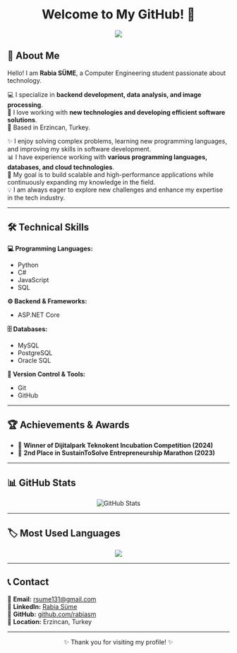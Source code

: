 <h1 align="center">Welcome to My GitHub! 👋</h1>

<p align="center">
  <img src="https://readme-typing-svg.herokuapp.com?font=Fira+Code&pause=1000&color=F75C7E&center=true&vCenter=true&width=435&lines=Rabia+S%C3%9CME;Backend+Developer;Tech+Enthusiast;Passionate+Learner" />
</p>

## 🚀 About Me  

Hello! I am **Rabia SÜME**, a Computer Engineering student passionate about technology.  

💻 I specialize in **backend development, data analysis, and image processing**.  
🚀 I love working with **new technologies and developing efficient software solutions**.  
📍 Based in Erzincan, Turkey.  

✨ I enjoy solving complex problems, learning new programming languages, and improving my skills in software development.  
📊 I have experience working with **various programming languages, databases, and cloud technologies**.  
🎯 My goal is to build scalable and high-performance applications while continuously expanding my knowledge in the field.  
💡 I am always eager to explore new challenges and enhance my expertise in the tech industry.  

---

## 🛠 Technical Skills  

**💻 Programming Languages:**  
- Python  
- C#  
- JavaScript  
- SQL  

**⚙️ Backend & Frameworks:**  
- ASP.NET Core  

**🗄️ Databases:**  
- MySQL  
- PostgreSQL  
- Oracle SQL  

**🔧 Version Control & Tools:**  
- Git  
- GitHub  

---

## 🏆 Achievements & Awards  

- 🥇 **Winner of Dijitalpark Teknokent Incubation Competition (2024)**  
- 🥈 **2nd Place in SustainToSolve Entrepreneurship Marathon (2023)**  

---

## 📊 GitHub Stats  

<p align="center">
  <img src="https://github-readme-stats.vercel.app/api?username=rabiasm&show_icons=true&theme=dark" alt="GitHub Stats" />
</p>

---

## 🏷️ Most Used Languages  

<p align="center">
  <img src="https://github-readme-stats.vercel.app/api/top-langs/?username=rabiasm&layout=compact&theme=dark" />
</p>

---

## 📞 Contact  

📧 **Email:** [rsume131@gmail.com](mailto:rsume131@gmail.com)  
🔗 **LinkedIn:** [Rabia Süme](https://www.linkedin.com/in/rabia-s%C3%BCme-265813234/)  
🔗 **GitHub:** [github.com/rabiasm](https://github.com/rabiasm)  
📍 **Location:** Erzincan, Turkey  

---

<p align="center">✨ Thank you for visiting my profile! ✨</p>
